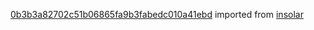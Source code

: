 [0b3b3a82702c51b06865fa9b3fabedc010a41ebd](https://github.com/insolar/insolar/commit/0b3b3a82702c51b06865fa9b3fabedc010a41ebd) imported from [insolar](https://github.com/insolar/insolar)

